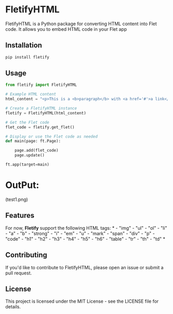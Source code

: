 # FletifyHTML

FletifyHTML is a Python package for converting HTML content into Flet code. It allows you to embed HTML code in your Flet app

## Installation

```bash
pip install fletify
```
## Usage
```python
from fletify import FletifyHTML

# Example HTML content
html_content = "<p>This is a <b>paragraph</b> with <a href='#'>a link</a></p>"

# Create a FletifyHTML instance
fletify = FletifyHTML(html_content)

# Get the Flet code
flet_code = fletify.get_flet()

# Display or use the Flet code as needed
def main(page: ft.Page):

    page.add(flet_code)
    page.update()

ft.app(target=main)
```
# OutPut:
(test1.png)

## Features

For now, **Fletify** support the following HTML tags:
*
        - "img"
        - "ul"
        - "ol"
        - "li"
        - "a"
        - "b"
        -  "strong"
        - "i"
        -  "em"
        - "u"
        - "mark"
        - "span"
        -  "div"
        - "p"
        - "code"
        - "h1"
        - "h2"
        - "h3"
        - "h4"
        - "h5"
        - "h6"
        - "table"
        - "tr"
        - "th"
        - "td"
*
## Contributing
If you'd like to contribute to FletifyHTML, please open an issue or submit a pull request.

## License
This project is licensed under the MIT License - see the LICENSE file for details.
